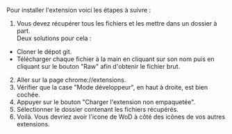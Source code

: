Pour installer l'extension voici les étapes à suivre :

1. Vous devez récupérer tous les fichiers et les mettre dans un dossier à part.
<br>Deux solutions pour cela :
  * Cloner le dépot git.
  * Télécharger chaque fichier à la main en cliquant sur son nom puis en cliquant sur le bouton "Raw" afin d'obtenir le fichier brut.
2. Aller sur la page chrome://extensions.
3. Vérifier que la case "Mode développeur", en haut à droite, est bien cochée.
4. Appuyer sur le bouton "Charger l'extension non empaquetée".
5. Sélectionner le dossier contenant les fichiers récupérés.
6. Voilà. Vous devriez avoir l'icone de WoD à côté des icônes de vos autres extensions.
